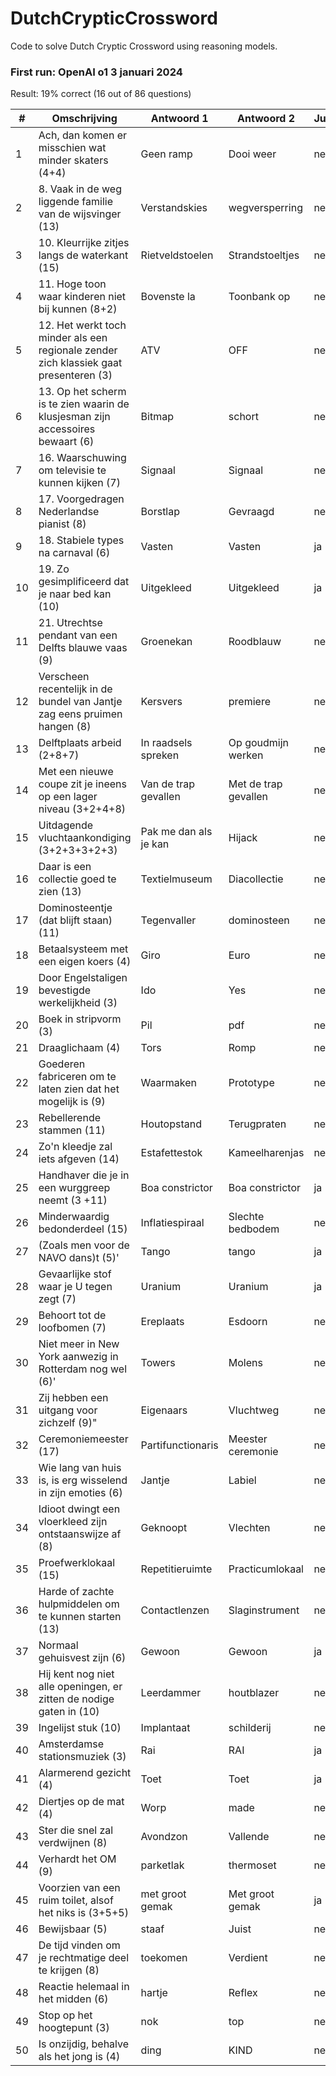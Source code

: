# DutchCrypticCrossword
Code to solve Dutch Cryptic Crossword using reasoning models.

### First run: OpenAI o1 3 januari 2024
Result: 19% correct (16 out of 86 questions)

| #  | Omschrijving                                                                               | Antwoord 1            | Antwoord 2            | Juist? |
|----|-------------------------------------------------------------------------------------------|-----------------------|-----------------------|--------|
| 1  | Ach, dan komen er misschien wat minder skaters (4+4)                                      | Geen ramp            | Dooi weer            | nee    |
| 2  | 8. Vaak in de weg liggende familie van de wijsvinger (13)                                 | Verstandskies        | wegversperring       | nee    |
| 3  | 10. Kleurrijke zitjes langs de waterkant (15)                                             | Rietveldstoelen      | Strandstoeltjes      | nee    |
| 4  | 11. Hoge toon waar kinderen niet bij kunnen (8+2)                                         | Bovenste la          | Toonbank op          | nee    |
| 5  | 12. Het werkt toch minder als een regionale zender zich klassiek gaat presenteren (3)     | ATV                  | OFF                  | nee    |
| 6  | 13. Op het scherm is te zien waarin de klusjesman zijn accessoires bewaart (6)           | Bitmap               | schort               | nee    |
| 7  | 16. Waarschuwing om televisie te kunnen kijken (7)                                        | Signaal              | Signaal              | nee    |
| 8  | 17. Voorgedragen Nederlandse pianist (8)                                                 | Borstlap             | Gevraagd             | nee    |
| 9  | 18. Stabiele types na carnaval (6)                                                       | Vasten               | Vasten               | ja     |
| 10 | 19. Zo gesimplificeerd dat je naar bed kan (10)                                          | Uitgekleed           | Uitgekleed           | ja     |
| 11 | 21. Utrechtse pendant van een Delfts blauwe vaas (9)                                     | Groenekan            | Roodblauw            | nee    |
| 12 | Verscheen recentelijk in de bundel van Jantje zag eens pruimen hangen (8)                | Kersvers             | premiere             | nee    |
| 13 | Delftplaats arbeid (2+8+7)                                                               | In raadsels spreken  | Op goudmijn werken   | nee    |
| 14 | Met een nieuwe coupe zit je ineens op een lager niveau (3+2+4+8)                         | Van de trap gevallen | Met de trap gevallen | nee    |
| 15 | Uitdagende vluchtaankondiging (3+2+3+3+2+3)                                              | Pak me dan als je kan| Hijack               | nee    |
| 16 | Daar is een collectie goed te zien (13)                                                  | Textielmuseum        | Diacollectie         | nee    |
| 17 | Dominosteentje (dat blijft staan) (11)                                                   | Tegenvaller          | dominosteen          | nee    |
| 18 | Betaalsysteem met een eigen koers (4)                                                    | Giro                 | Euro                 | nee    |
| 19 | Door Engelstaligen bevestigde werkelijkheid (3)                                          | Ido                  | Yes                  | nee    |
| 20 | Boek in stripvorm (3)                                                                    | Pil                  | pdf                  | nee    |
| 21 | Draaglichaam (4)                                                                         | Tors                 | Romp                 | nee    |
| 22 | Goederen fabriceren om te laten zien dat het mogelijk is (9)                             | Waarmaken            | Prototype            | nee    |
| 23 | Rebellerende stammen (11)                                                                | Houtopstand          | Terugpraten          | nee    |
| 24 | Zo'n kleedje zal iets afgeven (14)                                                       | Estafettestok        | Kameelharenjas       | nee    |
| 25 | Handhaver die je in een wurggreep neemt (3 +11)                                          | Boa constrictor      | Boa constrictor      | ja     |
| 26 | Minderwaardig bedonderdeel (15)                                                          | Inflatiespiraal      | Slechte bedbodem     | nee    |
| 27 | (Zoals men voor de NAVO dans)t (5)'                                                      | Tango                | tango                | ja     |
| 28 | Gevaarlijke stof waar je U tegen zegt (7)                                                | Uranium              | Uranium              | ja     |
| 29 | Behoort tot de loofbomen (7)                                                             | Ereplaats            | Esdoorn              | nee    |
| 30 | Niet meer in New York aanwezig in Rotterdam nog wel (6)'                                 | Towers               | Molens               | nee    |
| 31 | Zij hebben een uitgang voor zichzelf (9)"                                               | Eigenaars            | Vluchtweg            | nee    |
| 32 | Ceremoniemeester (17)                                                                    | Partifunctionaris    | Meester ceremonie    | nee    |
| 33 | Wie lang van huis is, is erg wisselend in zijn emoties (6)                               | Jantje               | Labiel               | nee    |
| 34 | Idioot dwingt een vloerkleed zijn ontstaanswijze af (8)                                  | Geknoopt             | Vlechten             | nee    |
| 35 | Proefwerklokaal (15)                                                                     | Repetitieruimte      | Practicumlokaal      | nee    |
| 36 | Harde of zachte hulpmiddelen om te kunnen starten (13)                                   | Contactlenzen        | Slaginstrument       | nee    |
| 37 | Normaal gehuisvest zijn (6)                                                              | Gewoon               | Gewoon               | ja     |
| 38 | Hij kent nog niet alle openingen, er zitten de nodige gaten in (10)                      | Leerdammer           | houtblazer           | nee    |
| 39 | Ingelijst stuk (10)                                                                      | Implantaat           | schilderij           | nee    |
| 40 | Amsterdamse stationsmuziek (3)                                                           | Rai                  | RAI                  | ja     |
| 41 | Alarmerend gezicht (4)                                                                   | Toet                 | Toet                 | ja     |
| 42 | Diertjes op de mat (4)                                                                   | Worp                 | made                 | nee    |
| 43 | Ster die snel zal verdwijnen (8)                                                         | Avondzon             | Vallende             | nee    |
| 44 | Verhardt het OM (9)                                                                      | parketlak            | thermoset            | nee    |
| 45 | Voorzien van een ruim toilet, alsof het niks is (3+5+5)                                  | met groot gemak      | Met groot gemak      | ja     |
| 46 | Bewijsbaar (5)                                                                           | staaf                | Juist                | nee    |
| 47 | De tijd vinden om je rechtmatige deel te krijgen (8)                                     | toekomen            | Verdient             | nee    |
| 48 | Reactie helemaal in het midden (6)                                                       | hartje               | Reflex               | nee    |
| 49 | Stop op het hoogtepunt (3)                                                               | nok                  | top                  | nee    |
| 50 | Is onzijdig, behalve als het jong is (4)                                                 | ding                 | KIND                 | nee    |

